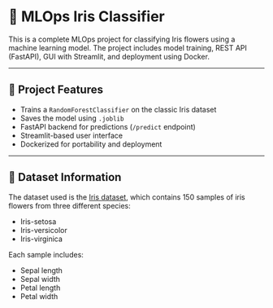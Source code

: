 # 🌿 MLOps Iris Classifier

This is a complete MLOps project for classifying Iris flowers using a machine learning model. The project includes model training, REST API (FastAPI), GUI with Streamlit, and deployment using Docker.

---

## 📌 Project Features

- Trains a `RandomForestClassifier` on the classic Iris dataset
- Saves the model using `.joblib`
- FastAPI backend for predictions (`/predict` endpoint)
- Streamlit-based user interface
- Dockerized for portability and deployment

---

## 🧠 Dataset Information

The dataset used is the [Iris dataset](https://archive.ics.uci.edu/ml/datasets/iris), which contains 150 samples of iris flowers from three different species:
- Iris-setosa
- Iris-versicolor
- Iris-virginica

Each sample includes:
- Sepal length
- Sepal width
- Petal length
- Petal width


